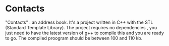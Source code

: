 # Contacts
"Contacts" : an address book.
It's a project written in C++ with the STL (Standard Template Library).
The project requires no dependencies , you just need to have the latest version of g++ to compile this and you are ready to go.
The compiled proogram should be between 100 and 110 kb.

